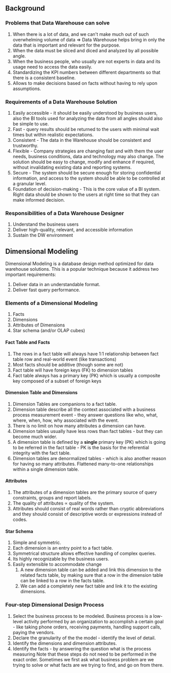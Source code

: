 ## Background
### Problems that Data Warehouse can solve
1. When there is a lot of data, and we can't make much out of such overwhelming volume of data => Data Warehouse helps bring in only the data that is important and relevant for the purpose. 
2. When the data must be sliced and diced and analyzed by all possible angle. 
3. When the business people, who usually are not experts in data and its usage need to access the data easily. 
4. Standardizing the KPI numbers between different departments so that there is a consistent baseline. 
5. Allows to make decisions based on facts without having to rely upon assumptions. 

### Requirements of a Data Warehouse Solution
1. Easily accessible - it should be easily understood by business users, also the BI tools used for analyzing the data from all angles should also be simple to use.
2. Fast - query results should be returned to the users with minimal wait times but within realistic expectations. 
3. Consistent - The data in the Warehouse should be consistent and trustworthy.
4. Flexible - Company strategies are changing fast and with them the user needs, business conditions, data and technology may also change. The solution should be easy to change, modify and enhance if required, without invalidating existing data and reporting systems. 
5. Secure - The system should be secure enough for storing confidential information, and access to the system should be able to be controlled at a granular level. 
6. Foundation of decision-making - This is the core value of a BI system. Right data should be shown to the users at right time so that they can make informed decision. 

### Responsibilities of a Data Warehouse Designer
1. Understand the business users 
2. Deliver high-quality, relevant, and accessible information
3. Sustain the DW environment

## Dimensional Modeling
Dimensional Modeling is a database design method optimized for data warehouse solutions. This is a popular technique because it address two important requirements: 
1. Deliver data in an understandable format. 
2. Deliver fast query performance. 
### Elements of a Dimensional Modeling
1. Facts
2. Dimensions
3. Attributes of Dimensions
4. Star schema (and/or OLAP cubes)
#### Fact Table and Facts
1. The rows in a fact table will always have 1:1 relationship between fact table row and real-world event (like transactions)
2. Most facts should be additive (though some are not)
3. Fact table will have foreign keys (FK) to dimension tables
4. Fact table always has a primary key (PK) which is usually a composite key composed of a subset of foreign keys
#### Dimension Table and Dimensions
1. Dimension Tables are companions to a fact table.
2. Dimension table describe all the context associated with a business process measurement event - they answer questions like who, what, where, when, how, why associated with the event.
3. There is no limit on how many attributes a dimension can have.
4. Dimension tables usually have less rows than fact tables - but they can become much wider.
5. A dimension table is defined by a **single** primary key (PK) which is going to be referred in the fact table - PK is the basis for the referential integrity with the fact table. 
6. Dimension tables are denormalized tables - which is also another reason for having so many attributes. Flattened many-to-one relationships within a single dimension table. 
#### Attributes
1. The attributes of a dimension tables are the primary source of query constraints, groups and report labels. 
2. The quality of attributes $\propto$ quality of the system. 
3. Attributes should consist of real words rather than cryptic abbreviations and they should consist of descriptive words or expressions instead of codes. 
#### Star Schema
1. Simple and symmetric.
2. Each dimension is an entry point to a fact table. 
3. Symmetrical structure allows effective handling of complex queries. 
4. Its highly recognizable by the business users. 
5. Easily extensible to accommodate change 
	1. A new dimension table can be added and link this dimension to the related facts table, by making sure that a row in the dimension table can be linked to a row in the facts table. 
	2. We can add a completely new fact table and link it to the existing dimensions. 

### Four-step Dimensional Design Process
1. Select the business process to be modeled. Business process is a low-level activity performed by an organization to accomplish a certain goal - like taking phone orders, receiving payments, handling support calls, paying the vendors. 
2. Declare the granularity of the the model - identify the level of detail. 
3. Identify the dimensions and dimension attributes. 
4. Identify the facts - by answering the question what is the process measuring
Note that these steps do not need to be performed in the exact order. Sometimes we first ask what business problem are we trying to solve or what facts are we trying to find, and go on from there. 




